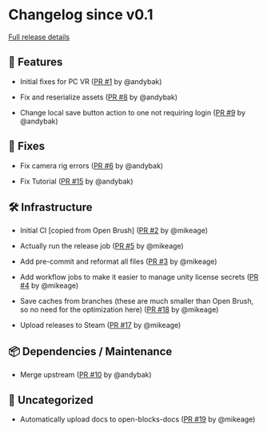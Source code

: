 # Changelog since v0.1

[Full release details](https://github.com/icosa-foundation/open-blocks/compare/v0.1...c740fb0ec5022d7480e5d1ebba991b00c00d5048)

## 🚀 Features

- Initial fixes for PC VR ([PR #1](https://github.com/icosa-foundation/open-blocks/pull/1) by @andybak)

- Fix and reserialize assets ([PR #8](https://github.com/icosa-foundation/open-blocks/pull/8) by @andybak)

- Change local save button action to one not requiring login ([PR #9](https://github.com/icosa-foundation/open-blocks/pull/9) by @andybak)


## 🐛 Fixes

- Fix camera rig errors ([PR #6](https://github.com/icosa-foundation/open-blocks/pull/6) by @andybak)

- Fix Tutorial ([PR #15](https://github.com/icosa-foundation/open-blocks/pull/15) by @andybak)


## 🛠️ Infrastructure

- Initial CI [copied from Open Brush] ([PR #2](https://github.com/icosa-foundation/open-blocks/pull/2) by @mikeage)

- Actually run the release job ([PR #5](https://github.com/icosa-foundation/open-blocks/pull/5) by @mikeage)

- Add pre-commit and reformat all files ([PR #3](https://github.com/icosa-foundation/open-blocks/pull/3) by @mikeage)

- Add workflow jobs to make it easier to manage unity license secrets ([PR #4](https://github.com/icosa-foundation/open-blocks/pull/4) by @mikeage)

- Save caches from branches (these are much smaller than Open Brush, so no need for the optimization here) ([PR #18](https://github.com/icosa-foundation/open-blocks/pull/18) by @mikeage)

- Upload releases to Steam ([PR #17](https://github.com/icosa-foundation/open-blocks/pull/17) by @mikeage)


## 📦 Dependencies / Maintenance

- Merge upstream ([PR #10](https://github.com/icosa-foundation/open-blocks/pull/10) by @andybak)


## 💬 Uncategorized

- Automatically upload docs to open-blocks-docs ([PR #19](https://github.com/icosa-foundation/open-blocks/pull/19) by @mikeage)





